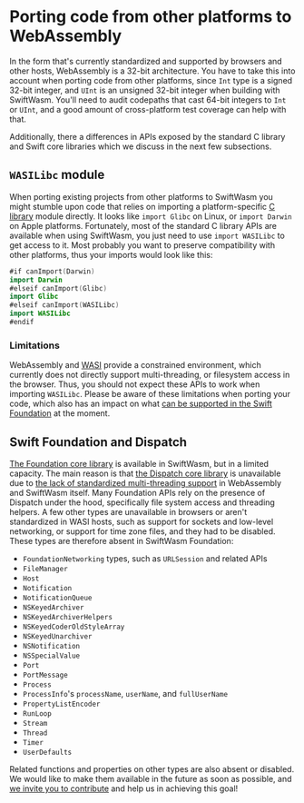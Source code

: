 # Porting code from other platforms to WebAssembly

In the form that's currently standardized and supported by browsers and other hosts, WebAssembly
is a 32-bit architecture. You have to take this into account when porting code from other
platforms, since `Int` type is a signed 32-bit integer, and `UInt` is an unsigned 32-bit integer
when building with SwiftWasm. You'll need to audit codepaths that cast 64-bit integers to `Int`
or `UInt`, and a good amount of cross-platform test coverage can help with that.

Additionally, there a differences in APIs exposed by the standard C library and Swift core
libraries which we discuss in the next few subsections.

## `WASILibc` module

When porting existing projects from other platforms to SwiftWasm you might stumble upon code that
relies on importing a platform-specific [C
library](https://en.wikipedia.org/wiki/C_standard_library) module directly. It looks like `import
Glibc` on Linux, or `import Darwin` on Apple platforms. Fortunately, most of the standard C library
APIs are available when using SwiftWasm, you just need to use `import WASILibc` to get access to it.
Most probably you want to preserve compatibility with other platforms, thus your imports would look
like this:

```swift
#if canImport(Darwin)
import Darwin
#elseif canImport(Glibc)
import Glibc
#elseif canImport(WASILibc)
import WASILibc
#endif
```

### Limitations

WebAssembly and [WASI](https://wasi.dev/) provide a constrained environment, which currently does
not directly support multi-threading, or filesystem access in the browser. Thus, you should not
expect these APIs to work when importing `WASILibc`. Please be aware of these limitations when
porting your code, which also has an impact on what [can be supported in the Swift
Foundation](#swift-foundation-and-dispatch) at the moment.

## Swift Foundation and Dispatch

[The Foundation core library](https://swift.org/core-libraries/#foundation) is available in
SwiftWasm, but in a limited capacity. The main reason is that [the Dispatch core
library](https://swift.org/core-libraries/#libdispatch) is unavailable due to [the lack of 
standardized multi-threading support](https://github.com/swiftwasm/swift/issues/1887) in WebAssembly
and SwiftWasm itself. Many Foundation APIs rely on the presence of Dispatch under the hood,
specifically file system access and threading helpers. A few other types are unavailable in browsers
or aren't standardized in WASI hosts, such as support for sockets and low-level networking, or
support for time zone files, and they had to be disabled. These types are therefore absent in
SwiftWasm Foundation:

* `FoundationNetworking` types, such as `URLSession` and related APIs
* `FileManager`
* `Host`
* `Notification`
* `NotificationQueue`
* `NSKeyedArchiver`
* `NSKeyedArchiverHelpers`
* `NSKeyedCoderOldStyleArray`
* `NSKeyedUnarchiver`
* `NSNotification`
* `NSSpecialValue`
* `Port`
* `PortMessage`
* `Process`
* `ProcessInfo`'s `processName`, `userName`, and `fullUserName`
* `PropertyListEncoder`
* `RunLoop`
* `Stream`
* `Thread`
* `Timer`
* `UserDefaults`

Related functions and properties on other types are also absent or disabled. We would like to make
them available in the future as soon as possible, and [we invite you to 
contribute](../contribution-guide/index.md) and help us in achieving this goal!
